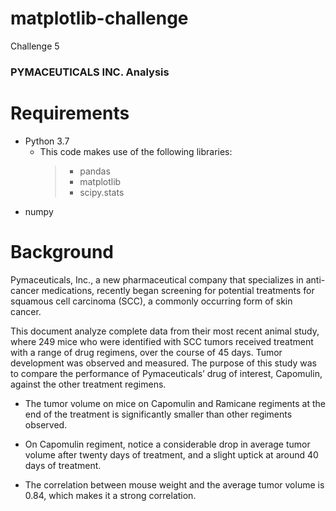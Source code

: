 # matplotlib-challenge

Challenge 5

### PYMACEUTICALS INC. Analysis

# Requirements

- Python 3.7
  - This code makes use of the following libraries:
    > - pandas
    > - matplotlib
    > - scipy.stats
- numpy

# Background

Pymaceuticals, Inc., a new pharmaceutical company that specializes in anti-cancer medications, recently began screening for potential treatments for squamous cell carcinoma (SCC), a commonly occurring form of skin cancer.

This document analyze complete data from their most recent animal study, where 249 mice who were identified with SCC tumors received treatment with a range of drug regimens, over the course of 45 days. Tumor development was observed and measured. The purpose of this study was to compare the performance of Pymaceuticals’ drug of interest, Capomulin, against the other treatment regimens.

- The tumor volume on mice on Capomulin and Ramicane regiments at the end of the treatment is significantly smaller than other regiments observed.

- On Capomulin regiment, notice a considerable drop in average tumor volume after twenty days of treatment, and a slight uptick at around 40 days of treatment.

- The correlation between mouse weight and the average tumor volume is 0.84, which makes it a strong correlation.
